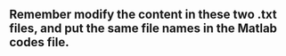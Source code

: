 ## Remember modify the content in these two .txt files, and put the same file names in the Matlab codes file. 
